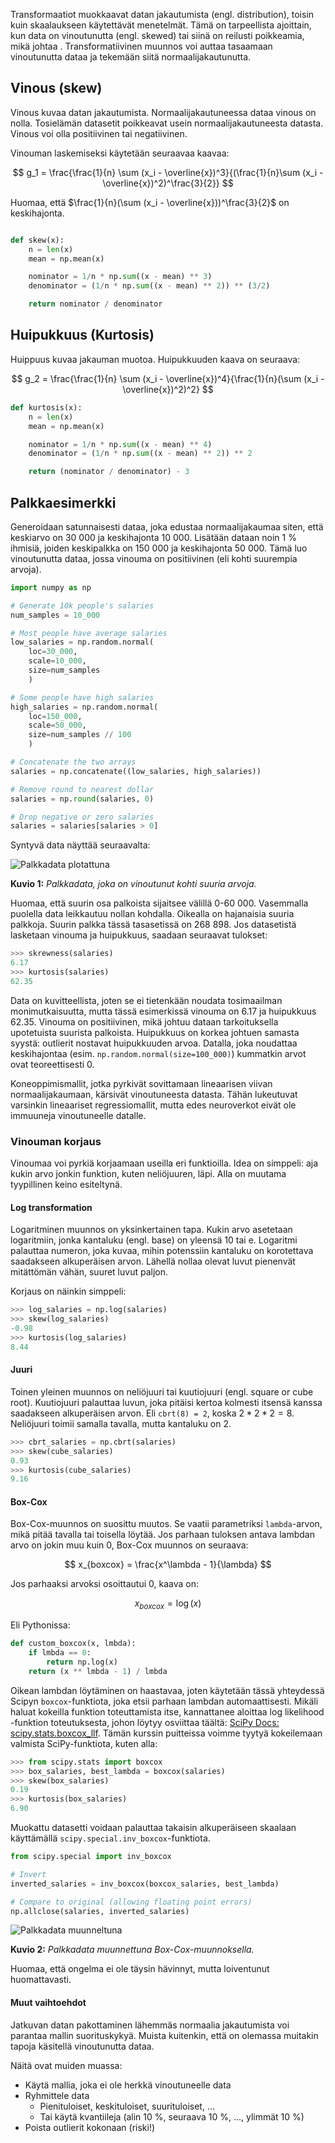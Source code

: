 Transformaatiot muokkaavat datan jakautumista (engl. distribution), toisin kuin skaalaukseen käytettävät menetelmät. Tämä on tarpeellista ajoittain, kun data on vinoutunutta (engl. skewed) tai siinä on reilusti poikkeamia, mikä johtaa . Transformatiivinen muunnos voi auttaa tasaamaan vinoutunutta dataa ja tekemään siitä normaalijakautunutta.

## Vinous (skew)

Vinous kuvaa datan jakautumista. Normaalijakautuneessa dataa vinous on nolla. Tosielämän datasetit poikkeavat usein normaalijakautuneesta datasta. Vinous voi olla positiivinen tai negatiivinen.

Vinouman laskemiseksi käytetään seuraavaa kaavaa:

$$
g_1 = \frac{\frac{1}{n} \sum (x_i - \overline{x})^3}{(\frac{1}{n}\sum (x_i - \overline{x})^2)^\frac{3}{2}}
$$

Huomaa, että $\frac{1}{n}(\sum (x_i - \overline{x}))^\frac{3}{2}$ on keskihajonta.

```python title="IPython"

def skew(x):
    n = len(x)
    mean = np.mean(x)

    nominator = 1/n * np.sum((x - mean) ** 3)
    denominator = (1/n * np.sum((x - mean) ** 2)) ** (3/2)

    return nominator / denominator
```

## Huipukkuus (Kurtosis)

Huippuus kuvaa jakauman muotoa. Huipukkuuden kaava on seuraava:

$$
g_2 = \frac{\frac{1}{n} \sum (x_i - \overline{x})^4}{\frac{1}{n}(\sum (x_i - \overline{x})^2)^2}
$$

```python title="IPython"
def kurtosis(x):
    n = len(x)
    mean = np.mean(x)

    nominator = 1/n * np.sum((x - mean) ** 4)
    denominator = (1/n * np.sum((x - mean) ** 2)) ** 2

    return (nominator / denominator) - 3
```

## Palkkaesimerkki

Generoidaan satunnaisesti dataa, joka edustaa normaalijakaumaa siten, että keskiarvo on 30 000 ja keskihajonta 10 000. Lisätään dataan noin 1 % ihmisiä, joiden keskipalkka on 150 000 ja keskihajonta 50 000. Tämä luo vinoutunutta dataa, jossa vinouma on positiivinen (eli kohti suurempia arvoja).

```python title="IPython"
import numpy as np

# Generate 10k people's salaries
num_samples = 10_000

# Most people have average salaries
low_salaries = np.random.normal(
    loc=30_000, 
    scale=10_000, 
    size=num_samples
    )

# Some people have high salaries
high_salaries = np.random.normal(
    loc=150_000, 
    scale=50_000, 
    size=num_samples // 100
    ) 

# Concatenate the two arrays
salaries = np.concatenate((low_salaries, high_salaries))

# Remove round to nearest dollar
salaries = np.round(salaries, 0)

# Drop negative or zero salaries
salaries = salaries[salaries > 0]
```

Syntyvä data näyttää seuraavalta:

![Palkkadata plotattuna](../images/skewness_salaries.png)

**Kuvio 1:** *Palkkadata, joka on vinoutunut kohti suuria arvoja.*

Huomaa, että suurin osa palkoista sijaitsee välillä 0-60 000. Vasemmalla puolella data leikkautuu nollan kohdalla. Oikealla on hajanaisia suuria palkkoja. Suurin palkka tässä tasasetissä on 268 898. Jos datasetistä lasketaan vinouma ja huipukkuus, saadaan seuraavat tulokset:

```python title="REPL"
>>> skrewness(salaries)
6.17
>>> kurtosis(salaries)
62.35
```

Data on kuvitteellista, joten se ei tietenkään noudata tosimaailman monimutkaisuutta, mutta tässä esimerkissä vinouma on 6.17 ja huipukkuus 62.35. Vinouma on positiivinen, mikä johtuu dataan tarkoituksella upotetuista suurista palkoista. Huipukkuus on korkea johtuen samasta syystä: outlierit nostavat huipukkuuden arvoa. Datalla, joka noudattaa keskihajontaa (esim. `np.random.normal(size=100_000)`) kummatkin arvot ovat teoreettisesti 0.

Koneoppimismallit, jotka pyrkivät sovittamaan lineaarisen viivan normaalijakaumaan, kärsivät vinoutuneesta datasta. Tähän lukeutuvat varsinkin lineaariset regressiomallit, mutta edes neuroverkot eivät ole immuuneja vinoutuneelle datalle.

### Vinouman korjaus

Vinoumaa voi pyrkiä korjaamaan useilla eri funktioilla. Idea on simppeli: aja kukin arvo jonkin funktion, kuten neliöjuuren, läpi. Alla on muutama tyypillinen keino esiteltynä.

#### Log transformation

Logaritminen muunnos on yksinkertainen tapa. Kukin arvo asetetaan logaritmiin, jonka kantaluku (engl. base) on yleensä 10 tai e. Logaritmi palauttaa numeron, joka kuvaa, mihin potenssiin kantaluku on korotettava saadakseen alkuperäisen arvon. Lähellä nollaa olevat luvut pienenvät mitättömän vähän, suuret luvut paljon. 

Korjaus on näinkin simppeli:

```python title="REPL"
>>> log_salaries = np.log(salaries)
>>> skew(log_salaries)
-0.98
>>> kurtosis(log_salaries)
8.44
```

#### Juuri

Toinen yleinen muunnos on neliöjuuri tai kuutiojuuri (engl. square or cube root). Kuutiojuuri palauttaa luvun, joka pitäisi kertoa kolmesti itsensä kanssa saadakseen alkuperäisen arvon. Eli `cbrt(8) = 2`, koska $2 * 2 * 2 = 8$. Neliöjuuri toimii samalla tavalla, mutta kantaluku on 2. 

```python title="REPL"
>>> cbrt_salaries = np.cbrt(salaries)
>>> skew(cube_salaries)
0.93
>>> kurtosis(cube_salaries)
9.16
```

#### Box-Cox

Box-Cox-muunnos on suosittu muutos. Se vaatii parametriksi `lambda`-arvon, mikä pitää tavalla tai toisella löytää. Jos parhaan tuloksen antava lambdan arvo on jokin muu kuin 0, Box-Cox muunnos on seuraava:

$$
x_{boxcox} = \frac{x^\lambda - 1}{\lambda}
$$

Jos parhaaksi arvoksi osoittautui 0, kaava on:

$$
x_{boxcox} = \log(x)
$$

Eli Pythonissa:

```python title="IPython"
def custom_boxcox(x, lmbda):
    if lmbda == 0:
        return np.log(x)
    return (x ** lmbda - 1) / lmbda
```

Oikean lambdan löytäminen on haastavaa, joten käytetään tässä yhteydessä Scipyn `boxcox`-funktiota, joka etsii parhaan lambdan automaattisesti. Mikäli haluat kokeilla funktion toteuttamista itse, kannattanee aloittaa log likelihood -funktion toteutuksesta, johon löytyy osviittaa täältä: [SciPy Docs: scipy.stats.boxcox_llf](https://docs.scipy.org/doc/scipy/reference/generated/scipy.stats.boxcox_llf.html). Tämän kurssin puitteissa voimme tyytyä kokeilemaan valmista SciPy-funktiota, kuten alla:

```python title="REPL"
>>> from scipy.stats import boxcox
>>> box_salaries, best_lambda = boxcox(salaries)
>>> skew(box_salaries)
0.19
>>> kurtosis(box_salaries)
6.90
```

Muokattu datasetti voidaan palauttaa takaisin alkuperäiseen skaalaan käyttämällä `scipy.special.inv_boxcox`-funktiota.

```python title="IPython"
from scipy.special import inv_boxcox

# Invert
inverted_salaries = inv_boxcox(boxcox_salaries, best_lambda)

# Compare to original (allowing floating point errors)
np.allclose(salaries, inverted_salaries)
```

![Palkkadata muunneltuna](../images/skewness_salaries_boxcox.png)

**Kuvio 2:** *Palkkadata muunnettuna Box-Cox-muunnoksella.*

Huomaa, että ongelma ei ole täysin hävinnyt, mutta loiventunut huomattavasti.

#### Muut vaihtoehdot

Jatkuvan datan pakottaminen lähemmäs normaalia jakautumista voi parantaa mallin suorituskykyä. Muista kuitenkin, että on olemassa muitakin tapoja käsitellä vinoutunutta dataa.

Näitä ovat muiden muassa:

* Käytä mallia, joka ei ole herkkä vinoutuneelle data
* Ryhmittele data
    * Pienituloiset, keskituloiset, suurituloiset, ...
    * Tai käytä kvantiileja (alin 10 %, seuraava 10 %, ..., ylimmät 10 %)
* Poista outlierit kokonaan (riski!)
